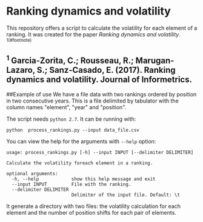 
# Ranking dynamics and volatility

This repository offers a script to calculate the volatility for each element of a ranking. It was created for the paper *Ranking dynamics and volatility*. <sup>1(#footnote)</sup>

<a name="footnote"><sup>1</sup></a> Garcia-Zorita, C.; Rousseau, R.; Marugan-Lazaro, S.; Sanz-Casado, E. (2017). Ranking dynamics and volatility. Journal of Informetrics.
----------

##Example of use
We have a file data with two rankings ordered by position in two consecutive years.
This is a file delimited by tabulator with the column names "element", "year" and "position".

The script needs `python 2.7`. It can be running with:

    python  process_rankings.py --input data_file.csv

You can view the help for the arguments with `--help` option:

    usage: process_rankings.py [-h] --input INPUT [--delimiter DELIMITER]

    Calculate the volatility foreach element in a ranking.
    
    optional arguments:
      -h, --help            show this help message and exit
      --input INPUT         File with the ranking.
      --delimiter DELIMITER
                            Delimiter of the input file. Default: \t

It generate a directory with two files: the volatility calculation for each element and the number of position shifts for each pair of elements.

